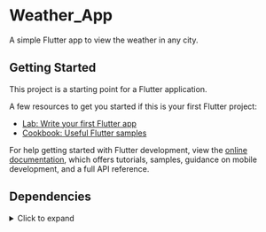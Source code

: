 # Weather_App

A simple Flutter app  to view the weather in any city. 

## Getting Started

This project is a starting point for a Flutter application.

A few resources to get you started if this is your first Flutter project:

- [Lab: Write your first Flutter app](https://docs.flutter.dev/get-started/codelab)
- [Cookbook: Useful Flutter samples](https://docs.flutter.dev/cookbook)

For help getting started with Flutter development, view the
[online documentation](https://docs.flutter.dev/), which offers tutorials,
samples, guidance on mobile development, and a full API reference.

## Dependencies
<details>
     <summary> Click to expand </summary>
     
* [cupertino_icons](https://pub.dev/packages/cupertino_icons)
* [dartz](https://pub.dev/packages/dartz)
* [http](https://pub.dev/packages/http)
* [equatable](https://pub.dev/packages/equatable)
* [envied](https://pub.dev/packages/envied)
* [injectable](https://pub.dev/packages/injectable)
* [internet_connection_checker](https://pub.dev/packages/internet_connection_checker)
* [flutter_bloc](https://pub.dev/packages/flutter_bloc)
* [get_it](https://pub.dev/packages/get_it)
* [injectable_generator](https://pub.dev/packages/injectable_generator)
* [animated_emoji](https://pub.dev/packages/animated_emoji)
* [weather_icons](https://pub.dev/packages/weather_icons)
* [shared_preferences](https://pub.dev/packages/shared_preferences)
* [logger](https://pub.dev/packages/logger)
* [font_awesome_flutter](https://pub.dev/packages/font_awesome_flutter)
* [go_router](https://pub.dev/packages/go_router)
* [animations](https://pub.dev/packages/animations)
* 
## Screenshots

Welcome Page               |  Login Page               | Signup Page               |  Forgot Password Page
:-------------------------:|:-------------------------:|:-------------------------:|:-------------------------:
![](https://github.com/user-attachments/assets/aa393a80-1870-40bb-b108-c53b99924f2c)|![]
(https://github.com/user-attachments/assets/ac668db4-02f7-463d-95b6-2f9e0117628e)|![]
(https://github.com/user-attachments/assets/cdfabfdc-eb2c-432d-a067-decb0ee0dffa)|![]
(https://github.com/user-attachments/assets/66529758-93cf-430e-a1df-54ebb3c31700)
